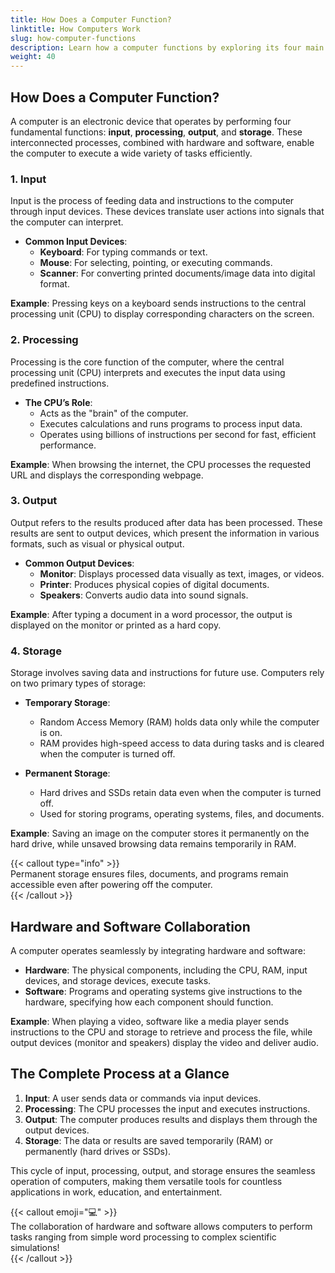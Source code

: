 ```yaml
---
title: How Does a Computer Function?
linktitle: How Computers Work
slug: how-computer-functions
description: Learn how a computer functions by exploring its four main processes—input, processing, output, and storage—and how hardware and software work together.
weight: 40
---
```


## How Does a Computer Function?

A computer is an electronic device that operates by performing four fundamental functions: **input**, **processing**, **output**, and **storage**. These interconnected processes, combined with hardware and software, enable the computer to execute a wide variety of tasks efficiently.

### 1. **Input**

Input is the process of feeding data and instructions to the computer through input devices. These devices translate user actions into signals that the computer can interpret.

- **Common Input Devices**:
  - **Keyboard**: For typing commands or text.
  - **Mouse**: For selecting, pointing, or executing commands.
  - **Scanner**: For converting printed documents/image data into digital format.

**Example**: Pressing keys on a keyboard sends instructions to the central processing unit (CPU) to display corresponding characters on the screen.

### 2. **Processing**

Processing is the core function of the computer, where the central processing unit (CPU) interprets and executes the input data using predefined instructions.

- **The CPU’s Role**:
  - Acts as the "brain" of the computer.
  - Executes calculations and runs programs to process input data.
  - Operates using billions of instructions per second for fast, efficient performance.

**Example**: When browsing the internet, the CPU processes the requested URL and displays the corresponding webpage.

### 3. **Output**

Output refers to the results produced after data has been processed. These results are sent to output devices, which present the information in various formats, such as visual or physical output.

- **Common Output Devices**:
  - **Monitor**: Displays processed data visually as text, images, or videos.
  - **Printer**: Produces physical copies of digital documents.
  - **Speakers**: Converts audio data into sound signals.

**Example**: After typing a document in a word processor, the output is displayed on the monitor or printed as a hard copy.

### 4. **Storage**

Storage involves saving data and instructions for future use. Computers rely on two primary types of storage:

- **Temporary Storage**:

  - Random Access Memory (RAM) holds data only while the computer is on.
  - RAM provides high-speed access to data during tasks and is cleared when the computer is turned off.

- **Permanent Storage**:
  - Hard drives and SSDs retain data even when the computer is turned off.
  - Used for storing programs, operating systems, files, and documents.

**Example**: Saving an image on the computer stores it permanently on the hard drive, while unsaved browsing data remains temporarily in RAM.

{{< callout type="info" >}}  
Permanent storage ensures files, documents, and programs remain accessible even after powering off the computer.  
{{< /callout >}}

## Hardware and Software Collaboration

A computer operates seamlessly by integrating hardware and software:

- **Hardware**: The physical components, including the CPU, RAM, input devices, and storage devices, execute tasks.
- **Software**: Programs and operating systems give instructions to the hardware, specifying how each component should function.

**Example**: When playing a video, software like a media player sends instructions to the CPU and storage to retrieve and process the file, while output devices (monitor and speakers) display the video and deliver audio.

## The Complete Process at a Glance

1. **Input**: A user sends data or commands via input devices.
2. **Processing**: The CPU processes the input and executes instructions.
3. **Output**: The computer produces results and displays them through the output devices.
4. **Storage**: The data or results are saved temporarily (RAM) or permanently (hard drives or SSDs).

This cycle of input, processing, output, and storage ensures the seamless operation of computers, making them versatile tools for countless applications in work, education, and entertainment.

{{< callout emoji="💻" >}}  
The collaboration of hardware and software allows computers to perform tasks ranging from simple word processing to complex scientific simulations!  
{{< /callout >}}
